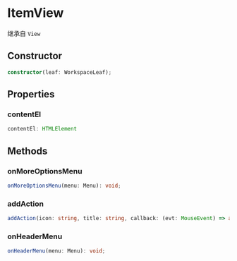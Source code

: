 <!--
 * @Author: haifeng.lu haifeng.lu@ly.com
 * @Date: 2022-03-24 23:00:24
 * @LastEditors: haifeng.lu
 * @LastEditTime: 2022-07-25 22:47:54
 * @Description: 
-->
# ItemView

继承自 `View`

## Constructor

```ts
constructor(leaf: WorkspaceLeaf);
```

## Properties

### contentEl

```ts
contentEl: HTMLElement
```

## Methods

### onMoreOptionsMenu

```ts
onMoreOptionsMenu(menu: Menu): void;
```

### addAction

```ts
addAction(icon: string, title: string, callback: (evt: MouseEvent) => any, size?: number): HTMLElement;
```

### onHeaderMenu

```ts
onHeaderMenu(menu: Menu): void;
```
